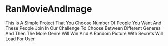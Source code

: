 # RanMovieAndImage
This Is A Simple Project That You Choose Number Of People You Want And These People Join In Our Challenge To Choose Between Different Generes And Then The More Genre Will Win And A Random Picture With Secrets Will Load For User
